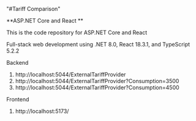 "#Tariff Comparison" 

**ASP.NET Core and React **

This is the code repository for ASP.NET Core and React 

Full-stack web development using .NET 8.0, React 18.3.1, and TypeScript 5.2.2


Backend 
1. http://localhost:5044/ExternalTariffProvider
2. http://localhost:5044/ExternalTariffProvider?Consumption=3500 
3. http://localhost:5044/ExternalTariffProvider?Consumption=4500 

Frontend
1. http://localhost:5173/




